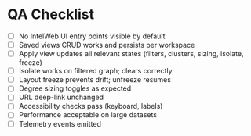 # QA Checklist

- [ ] No IntelWeb UI entry points visible by default
- [ ] Saved views CRUD works and persists per workspace
- [ ] Apply view updates all relevant states (filters, clusters, sizing, isolate, freeze)
- [ ] Isolate works on filtered graph; clears correctly
- [ ] Layout freeze prevents drift; unfreeze resumes
- [ ] Degree sizing toggles as expected
- [ ] URL deep-link unchanged
- [ ] Accessibility checks pass (keyboard, labels)
- [ ] Performance acceptable on large datasets
- [ ] Telemetry events emitted

